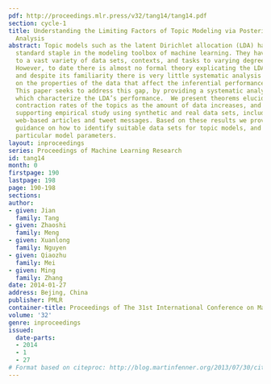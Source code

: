 ```yaml
---
pdf: http://proceedings.mlr.press/v32/tang14/tang14.pdf
section: cycle-1
title: Understanding the Limiting Factors of Topic Modeling via Posterior Contraction
  Analysis
abstract: Topic models such as the latent Dirichlet allocation (LDA) have become a
  standard staple in the modeling toolbox of machine learning. They have been applied
  to a vast variety of data sets, contexts, and tasks to varying degrees of success.
  However, to date there is almost no formal theory explicating the LDA’s behavior,
  and despite its familiarity there is very little systematic analysis of and guidance
  on the properties of the data that affect the inferential performance of the model.
  This paper seeks to address this gap, by providing a systematic analysis of factors
  which characterize the LDA’s performance.  We present theorems elucidating the posterior
  contraction rates of the topics as the amount of data increases, and a thorough
  supporting empirical study using synthetic and real data sets, including news and
  web-based articles and tweet messages. Based on these results we provide practical
  guidance on how to identify suitable data sets for topic models, and how to specify
  particular model parameters.
layout: inproceedings
series: Proceedings of Machine Learning Research
id: tang14
month: 0
firstpage: 190
lastpage: 198
page: 190-198
sections: 
author:
- given: Jian
  family: Tang
- given: Zhaoshi
  family: Meng
- given: Xuanlong
  family: Nguyen
- given: Qiaozhu
  family: Mei
- given: Ming
  family: Zhang
date: 2014-01-27
address: Bejing, China
publisher: PMLR
container-title: Proceedings of The 31st International Conference on Machine Learning
volume: '32'
genre: inproceedings
issued:
  date-parts:
  - 2014
  - 1
  - 27
# Format based on citeproc: http://blog.martinfenner.org/2013/07/30/citeproc-yaml-for-bibliographies/
---
```


